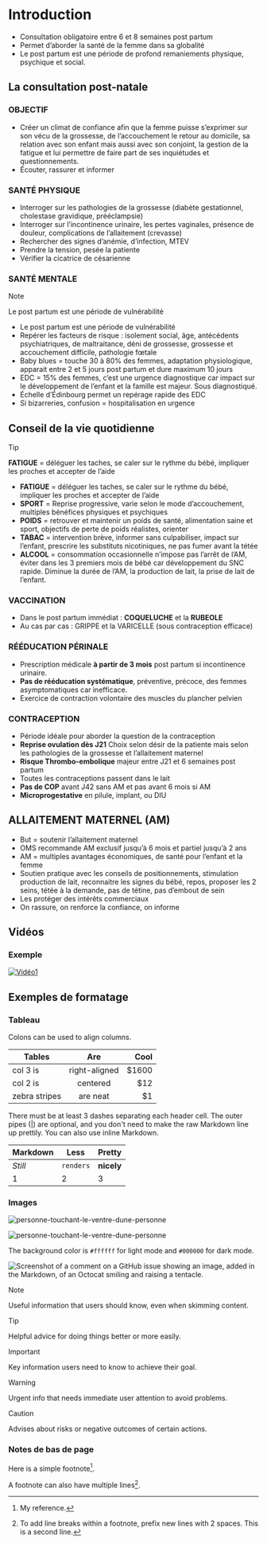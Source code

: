 # Introduction

* Consultation obligatoire entre 6 et 8 semaines post partum
* Permet d’aborder la santé de la femme dans sa globalité
* Le post partum est une période de profond remaniements physique, psychique et social.

## La consultation post-natale

### OBJECTIF

* Créer un climat de confiance afin que la femme puisse s’exprimer sur son vécu de la grossesse, de l’accouchement le retour au domicile, sa relation avec son enfant mais aussi avec son conjoint, la gestion de la fatigue et lui permettre de faire part de ses inquiétudes et questionnements.
* Écouter, rassurer et informer

### SANTÉ PHYSIQUE

* Interroger sur les pathologies de la grossesse (diabète gestationnel, cholestase gravidique, prééclampsie)
* Interroger sur l’incontinence urinaire, les pertes vaginales, présence de douleur, complications de l’allaitement (crevasse)
* Rechercher des signes d’anémie, d’infection, MTEV
* Prendre la tension, pesée la patiente
* Vérifier la cicatrice de césarienne

### SANTÉ MENTALE

> [!NOTE]
> Le post partum est une période de vulnérabilité

* Le post partum est une période de vulnérabilité
* Repérer les facteurs de risque : isolement social, âge, antécédents psychiatriques, de maltraitance, déni de grossesse, grossesse et accouchement difficile, pathologie fœtale
* Baby blues = touche 30 à 80% des femmes, adaptation physiologique, apparait entre 2 et 5 jours post partum et dure maximum 10 jours
* EDC = 15% des femmes, c’est une urgence diagnostique car impact sur le développement de l’enfant et la famille est majeur. Sous diagnostiqué.
* Échelle d’Édinbourg permet un repérage rapide des EDC
* Si bizarreries, confusion = hospitalisation en urgence

## Conseil de la vie quotidienne

> [!TIP]
> __FATIGUE__ = déléguer les taches, se caler sur le rythme du bébé, impliquer les proches et accepter de l’aide

* __FATIGUE__ = déléguer les taches, se caler sur le rythme du bébé, impliquer les proches et accepter de l’aide
* __SPORT__ = Reprise progressive, varie selon le mode d’accouchement, multiples bénéfices physiques et psychiques
* __POIDS__ = retrouver et maintenir un poids de santé, alimentation saine et sport, objectifs de perte de poids réalistes, orienter
* __TABAC__ = intervention brève, informer sans culpabiliser, impact sur l’enfant, prescrire les substituts nicotiniques, ne pas fumer avant la tétée
* __ALCOOL__ = consommation occasionnelle n’impose pas l’arrêt de l’AM, éviter dans les 3 premiers mois de bébé car développement du SNC rapide. Diminue la durée de l’AM, la production de lait, la prise de lait de l’enfant.

### VACCINATION

* Dans le post partum immédiat : **COQUELUCHE** et la **RUBEOLE**
* Au cas par cas : GRIPPE et la VARICELLE (sous contraception efficace)

### RÉÉDUCATION PÉRINALE

* Prescription médicale **à partir de 3 mois** post partum si incontinence urinaire.
* **Pas de rééducation systématique**, préventive, précoce, des femmes asymptomatiques car inefficace.
* Exercice de contraction volontaire des muscles du plancher pelvien

### CONTRACEPTION

* Période idéale pour aborder la question de la contraception
* __Reprise ovulation dès J21__ Choix selon désir de la patiente mais selon les pathologies de la grossesse et l’allaitement maternel
* __Risque Thrombo-embolique__ majeur entre J21 et 6 semaines post partum
* Toutes les contraceptions passent dans le lait
* __Pas de COP__ avant J42 sans AM et pas avant 6 mois si AM
* __Microprogestative__ en pilule, implant, ou DIU

## ALLAITEMENT MATERNEL (AM)

* But = soutenir l’allaitement maternel
* OMS recommande AM exclusif jusqu’à 6 mois et partiel jusqu’à 2 ans
* AM = multiples avantages économiques, de santé pour l’enfant et la femme
* Soutien pratique avec les conseils de positionnements, stimulation production de lait, reconnaitre les signes du bébé, repos, proposer les 2 seins, tétée à la demande, pas de tétine, pas d’embout de sein
* Les protéger des intérêts commerciaux
* On rassure, on renforce la confiance, on informe

## Vidéos

### Exemple

[![Vidéo1](https://img.youtube.com/vi/KFXvQAp8_KI/0.jpg)](https://www.youtube.com/watch?v=KFXvQAp8_KI "Video1")

## Exemples de formatage

### Tableau
Colons can be used to align columns.

| Tables        | Are           | Cool  |
| ------------- |:-------------:| -----:|
| col 3 is      | right-aligned | $1600 |
| col 2 is      | centered      |   $12 |
| zebra stripes | are neat      |    $1 |

There must be at least 3 dashes separating each header cell.
The outer pipes (|) are optional, and you don't need to make the 
raw Markdown line up prettily. You can also use inline Markdown.

Markdown | Less | Pretty
--- | --- | ---
*Still* | `renders` | **nicely**
1 | 2 | 3

### Images

![personne-touchant-le-ventre-dune-personne](https://unsplash.com/fr/photos/personne-touchant-le-ventre-dune-personne-X3DZ1c7MPa4)


![personne-touchant-le-ventre-dune-personne](https://images.unsplash.com/photo-1532706302136-347336b002ec?q=80&w=2071&auto=format&fit=crop&ixlib=rb-4.0.3&ixid=M3wxMjA3fDB8MHxwaG90by1wYWdlfHx8fGVufDB8fHx8fA%3D%3D)

The background color is `#ffffff` for light mode and `#000000` for dark mode.

![Screenshot of a comment on a GitHub issue showing an image, added in the Markdown, of an Octocat smiling and raising a tentacle.](https://myoctocat.com/assets/images/base-octocat.svg)

> [!NOTE]
> Useful information that users should know, even when skimming content.

> [!TIP]
> Helpful advice for doing things better or more easily.

> [!IMPORTANT]
> Key information users need to know to achieve their goal.

> [!WARNING]
> Urgent info that needs immediate user attention to avoid problems.

> [!CAUTION]
> Advises about risks or negative outcomes of certain actions.

### Notes de bas de page

Here is a simple footnote[^1].

A footnote can also have multiple lines[^2].

[^1]: My reference.
[^2]: To add line breaks within a footnote, prefix new lines with 2 spaces.
  This is a second line.

